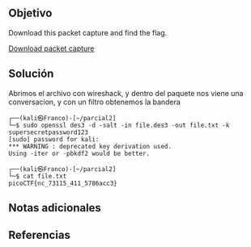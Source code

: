 ## Objetivo
Download this packet capture and find the flag.

 [Download packet capture](https://artifacts.picoctf.net/c/134/capture.flag.pcap)
## Solución
Abrimos el archivo con wireshack, y dentro del paquete nos viene una conversacion, y con un filtro obtenemos la bandera
```
┌──(kali㉿Franco)-[~/parcial2]
└─$ sudo openssl des3 -d -salt -in file.des3 -out file.txt -k supersecretpassword123
[sudo] password for kali: 
*** WARNING : deprecated key derivation used.
Using -iter or -pbkdf2 would be better.
                                                                                               
┌──(kali㉿Franco)-[~/parcial2]
└─$ cat file.txt 
picoCTF{nc_73115_411_5786acc3}      
```
## Notas adicionales

## Referencias